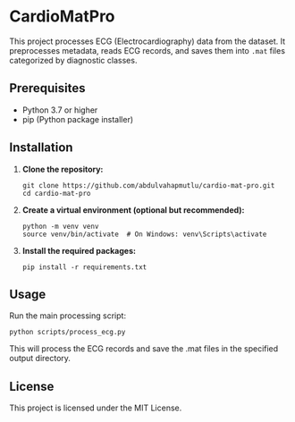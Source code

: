 # CardioMatPro

This project processes ECG (Electrocardiography) data from the dataset. It preprocesses metadata, reads ECG records, and saves them into `.mat` files categorized by diagnostic classes.

## Prerequisites

- Python 3.7 or higher
- pip (Python package installer)

## Installation

1. **Clone the repository:**
    ```
    git clone https://github.com/abdulvahapmutlu/cardio-mat-pro.git
    cd cardio-mat-pro
    ```

2. **Create a virtual environment (optional but recommended):**
    ```
    python -m venv venv
    source venv/bin/activate  # On Windows: venv\Scripts\activate
    ```

3. **Install the required packages:**
    ```
    pip install -r requirements.txt
    ```

## Usage
Run the main processing script:
```
python scripts/process_ecg.py
```
This will process the ECG records and save the .mat files in the specified output directory.

## License
This project is licensed under the MIT License.
